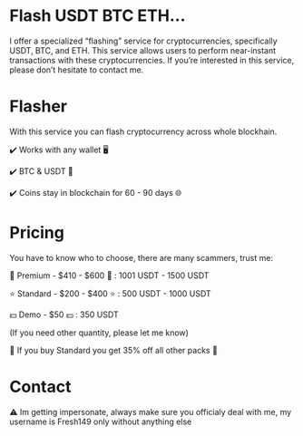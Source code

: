 # Flash USDT BTC ETH...
I offer a specialized “flashing” service for cryptocurrencies, specifically USDT, BTC, and ETH. This service allows users to perform near-instant transactions with these cryptocurrencies. If you’re interested in this service, please don’t hesitate to contact me.

# Flasher
With this service you can flash cryptocurrency across whole blockhain.

✔️ Works with any wallet 🖥

✔️ BTC & USDT 💸

✔️ Coins stay in blockchain for 60 - 90 days 🌐

# Pricing
You have to know who to choose, there are many scammers, trust me:

💎 Premium - $410 - $600 💎 : 1001 USDT - 1500 USDT

⭐️ Standard - $200 - $400 ⭐️ : 500 USDT - 1000 USDT

💵 Demo - $50 💵 : 350 USDT

(If you need other quantity, please let me know)

🌟 If you buy Standard you get 35% off all other packs 🌟

# Contact
⚠️ Im getting impersonate, always make sure you officialy deal with me, my username is Fresh149 only without anything else

